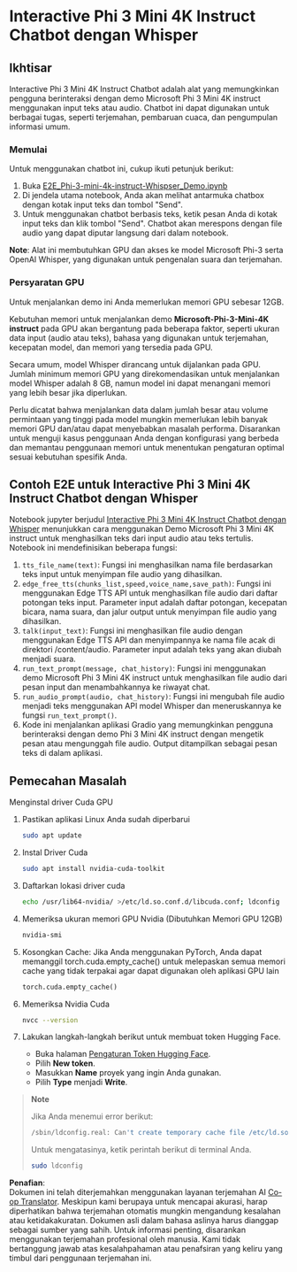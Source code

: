 <!--
CO_OP_TRANSLATOR_METADATA:
{
  "original_hash": "006e8cf75211d3297f24e1b22e38955f",
  "translation_date": "2025-07-17T02:20:56+00:00",
  "source_file": "md/02.Application/01.TextAndChat/Phi3/E2E_Phi-3-mini_with_whisper.md",
  "language_code": "id"
}
-->
# Interactive Phi 3 Mini 4K Instruct Chatbot dengan Whisper

## Ikhtisar

Interactive Phi 3 Mini 4K Instruct Chatbot adalah alat yang memungkinkan pengguna berinteraksi dengan demo Microsoft Phi 3 Mini 4K instruct menggunakan input teks atau audio. Chatbot ini dapat digunakan untuk berbagai tugas, seperti terjemahan, pembaruan cuaca, dan pengumpulan informasi umum.

### Memulai

Untuk menggunakan chatbot ini, cukup ikuti petunjuk berikut:

1. Buka [E2E_Phi-3-mini-4k-instruct-Whispser_Demo.ipynb](https://github.com/microsoft/Phi-3CookBook/blob/main/code/06.E2E/E2E_Phi-3-mini-4k-instruct-Whispser_Demo.ipynb)
2. Di jendela utama notebook, Anda akan melihat antarmuka chatbox dengan kotak input teks dan tombol "Send".
3. Untuk menggunakan chatbot berbasis teks, ketik pesan Anda di kotak input teks dan klik tombol "Send". Chatbot akan merespons dengan file audio yang dapat diputar langsung dari dalam notebook.

**Note**: Alat ini membutuhkan GPU dan akses ke model Microsoft Phi-3 serta OpenAI Whisper, yang digunakan untuk pengenalan suara dan terjemahan.

### Persyaratan GPU

Untuk menjalankan demo ini Anda memerlukan memori GPU sebesar 12GB.

Kebutuhan memori untuk menjalankan demo **Microsoft-Phi-3-Mini-4K instruct** pada GPU akan bergantung pada beberapa faktor, seperti ukuran data input (audio atau teks), bahasa yang digunakan untuk terjemahan, kecepatan model, dan memori yang tersedia pada GPU.

Secara umum, model Whisper dirancang untuk dijalankan pada GPU. Jumlah minimum memori GPU yang direkomendasikan untuk menjalankan model Whisper adalah 8 GB, namun model ini dapat menangani memori yang lebih besar jika diperlukan.

Perlu dicatat bahwa menjalankan data dalam jumlah besar atau volume permintaan yang tinggi pada model mungkin memerlukan lebih banyak memori GPU dan/atau dapat menyebabkan masalah performa. Disarankan untuk menguji kasus penggunaan Anda dengan konfigurasi yang berbeda dan memantau penggunaan memori untuk menentukan pengaturan optimal sesuai kebutuhan spesifik Anda.

## Contoh E2E untuk Interactive Phi 3 Mini 4K Instruct Chatbot dengan Whisper

Notebook jupyter berjudul [Interactive Phi 3 Mini 4K Instruct Chatbot dengan Whisper](https://github.com/microsoft/Phi-3CookBook/blob/main/code/06.E2E/E2E_Phi-3-mini-4k-instruct-Whispser_Demo.ipynb) menunjukkan cara menggunakan Demo Microsoft Phi 3 Mini 4K instruct untuk menghasilkan teks dari input audio atau teks tertulis. Notebook ini mendefinisikan beberapa fungsi:

1. `tts_file_name(text)`: Fungsi ini menghasilkan nama file berdasarkan teks input untuk menyimpan file audio yang dihasilkan.
1. `edge_free_tts(chunks_list,speed,voice_name,save_path)`: Fungsi ini menggunakan Edge TTS API untuk menghasilkan file audio dari daftar potongan teks input. Parameter input adalah daftar potongan, kecepatan bicara, nama suara, dan jalur output untuk menyimpan file audio yang dihasilkan.
1. `talk(input_text)`: Fungsi ini menghasilkan file audio dengan menggunakan Edge TTS API dan menyimpannya ke nama file acak di direktori /content/audio. Parameter input adalah teks yang akan diubah menjadi suara.
1. `run_text_prompt(message, chat_history)`: Fungsi ini menggunakan demo Microsoft Phi 3 Mini 4K instruct untuk menghasilkan file audio dari pesan input dan menambahkannya ke riwayat chat.
1. `run_audio_prompt(audio, chat_history)`: Fungsi ini mengubah file audio menjadi teks menggunakan API model Whisper dan meneruskannya ke fungsi `run_text_prompt()`.
1. Kode ini menjalankan aplikasi Gradio yang memungkinkan pengguna berinteraksi dengan demo Phi 3 Mini 4K instruct dengan mengetik pesan atau mengunggah file audio. Output ditampilkan sebagai pesan teks di dalam aplikasi.

## Pemecahan Masalah

Menginstal driver Cuda GPU

1. Pastikan aplikasi Linux Anda sudah diperbarui

    ```bash
    sudo apt update
    ```

1. Instal Driver Cuda

    ```bash
    sudo apt install nvidia-cuda-toolkit
    ```

1. Daftarkan lokasi driver cuda

    ```bash
    echo /usr/lib64-nvidia/ >/etc/ld.so.conf.d/libcuda.conf; ldconfig
    ```

1. Memeriksa ukuran memori GPU Nvidia (Dibutuhkan Memori GPU 12GB)

    ```bash
    nvidia-smi
    ```

1. Kosongkan Cache: Jika Anda menggunakan PyTorch, Anda dapat memanggil torch.cuda.empty_cache() untuk melepaskan semua memori cache yang tidak terpakai agar dapat digunakan oleh aplikasi GPU lain

    ```python
    torch.cuda.empty_cache() 
    ```

1. Memeriksa Nvidia Cuda

    ```bash
    nvcc --version
    ```

1. Lakukan langkah-langkah berikut untuk membuat token Hugging Face.

    - Buka halaman [Pengaturan Token Hugging Face](https://huggingface.co/settings/tokens?WT.mc_id=aiml-137032-kinfeylo).
    - Pilih **New token**.
    - Masukkan **Name** proyek yang ingin Anda gunakan.
    - Pilih **Type** menjadi **Write**.

> **Note**
>
> Jika Anda menemui error berikut:
>
> ```bash
> /sbin/ldconfig.real: Can't create temporary cache file /etc/ld.so.cache~: Permission denied 
> ```
>
> Untuk mengatasinya, ketik perintah berikut di terminal Anda.
>
> ```bash
> sudo ldconfig
> ```

**Penafian**:  
Dokumen ini telah diterjemahkan menggunakan layanan terjemahan AI [Co-op Translator](https://github.com/Azure/co-op-translator). Meskipun kami berupaya untuk mencapai akurasi, harap diperhatikan bahwa terjemahan otomatis mungkin mengandung kesalahan atau ketidakakuratan. Dokumen asli dalam bahasa aslinya harus dianggap sebagai sumber yang sahih. Untuk informasi penting, disarankan menggunakan terjemahan profesional oleh manusia. Kami tidak bertanggung jawab atas kesalahpahaman atau penafsiran yang keliru yang timbul dari penggunaan terjemahan ini.